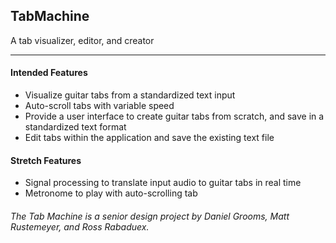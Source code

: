 ## TabMachine
A tab visualizer, editor, and creator

---

#### Intended Features
- Visualize guitar tabs from a standardized text input
- Auto-scroll tabs with variable speed
- Provide a user interface to create guitar tabs from scratch, and save in a standardized text format
- Edit tabs within the application and save the existing text file

#### Stretch Features
- Signal processing to translate input audio to guitar tabs in real time
- Metronome to play with auto-scrolling tab

###### The Tab Machine is a senior design project by Daniel Grooms, Matt Rustemeyer, and Ross Rabaduex. 
